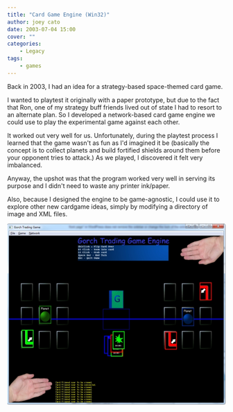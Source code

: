 ```yaml
---
title: "Card Game Engine (Win32)"
author: joey cato
date: 2003-07-04 15:00
cover: ""
categories:
    - Legacy
tags:
    - games
---
```


Back in 2003, I had an idea for a strategy-based space-themed card game.

I wanted to playtest it originally with a paper prototype, but due to the fact that Ron, one of my strategy buff friends lived out of state I had to resort to an alternate plan. So I developed a network-based card game engine we could use to play the experimental game against each other.

It worked out very well for us. Unfortunately, during the playtest process I learned that the game wasn't as fun as I'd imagined it be (basically the concept is to collect planets and build fortified shields around them before your opponent tries to attack.) As we played, I discovered it felt very imbalanced.

Anyway, the upshot was that the program worked very well in serving its purpose and I didn't need to waste any printer ink/paper.

Also, because I designed the engine to be game-agnostic, I could use it to explore other new cardgame ideas, simply by modifying a directory of image and XML files.

![cardgameengine](cardgameengine.jpg)
